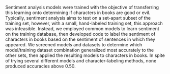 Sentiment analysis models were trained with the objective of transferring this learning onto determining if characters in books are good or evil. Typically, sentiment analysis aims to test on a set-apart subset of the training set, however, with a small, hand-labeled training set, this approach was infeasible. Instead, we employed common models to learn sentiment on the training database, then developed code to label the sentiment of characters in books based on the sentiment of sentences in which they appeared. We screened models and datasets to determine which model/training dataset combination generalized most accurately to the other sets, then applied the resulting models to characters in books. In spite of trying several different models and character-labeling methods, none produced accuracies above 0.50.

